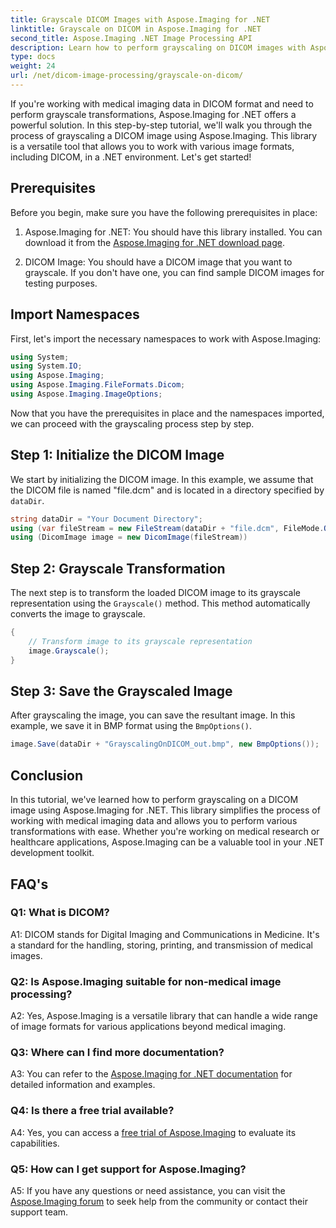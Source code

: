 ```yaml
---
title: Grayscale DICOM Images with Aspose.Imaging for .NET
linktitle: Grayscale on DICOM in Aspose.Imaging for .NET
second_title: Aspose.Imaging .NET Image Processing API
description: Learn how to perform grayscaling on DICOM images with Aspose.Imaging for .NET, a powerful image processing library.
type: docs
weight: 24
url: /net/dicom-image-processing/grayscale-on-dicom/
---
```

If you're working with medical imaging data in DICOM format and need to perform grayscale transformations, Aspose.Imaging for .NET offers a powerful solution. In this step-by-step tutorial, we'll walk you through the process of grayscaling a DICOM image using Aspose.Imaging. This library is a versatile tool that allows you to work with various image formats, including DICOM, in a .NET environment. Let's get started!

## Prerequisites

Before you begin, make sure you have the following prerequisites in place:

1. Aspose.Imaging for .NET: You should have this library installed. You can download it from the [Aspose.Imaging for .NET download page](https://releases.aspose.com/imaging/net/).

2. DICOM Image: You should have a DICOM image that you want to grayscale. If you don't have one, you can find sample DICOM images for testing purposes.

## Import Namespaces

First, let's import the necessary namespaces to work with Aspose.Imaging:

```csharp
using System;
using System.IO;
using Aspose.Imaging;
using Aspose.Imaging.FileFormats.Dicom;
using Aspose.Imaging.ImageOptions;
```

Now that you have the prerequisites in place and the namespaces imported, we can proceed with the grayscaling process step by step.

## Step 1: Initialize the DICOM Image

We start by initializing the DICOM image. In this example, we assume that the DICOM file is named "file.dcm" and is located in a directory specified by `dataDir`.

```csharp
string dataDir = "Your Document Directory";
using (var fileStream = new FileStream(dataDir + "file.dcm", FileMode.Open, FileAccess.Read))
using (DicomImage image = new DicomImage(fileStream))
```

## Step 2: Grayscale Transformation

The next step is to transform the loaded DICOM image to its grayscale representation using the `Grayscale()` method. This method automatically converts the image to grayscale.

```csharp
{
    // Transform image to its grayscale representation
    image.Grayscale();
}
```

## Step 3: Save the Grayscaled Image

After grayscaling the image, you can save the resultant image. In this example, we save it in BMP format using the `BmpOptions()`.

```csharp
image.Save(dataDir + "GrayscalingOnDICOM_out.bmp", new BmpOptions());
```

## Conclusion

In this tutorial, we've learned how to perform grayscaling on a DICOM image using Aspose.Imaging for .NET. This library simplifies the process of working with medical imaging data and allows you to perform various transformations with ease. Whether you're working on medical research or healthcare applications, Aspose.Imaging can be a valuable tool in your .NET development toolkit.

## FAQ's

### Q1: What is DICOM?

A1: DICOM stands for Digital Imaging and Communications in Medicine. It's a standard for the handling, storing, printing, and transmission of medical images.

### Q2: Is Aspose.Imaging suitable for non-medical image processing?

A2: Yes, Aspose.Imaging is a versatile library that can handle a wide range of image formats for various applications beyond medical imaging.

### Q3: Where can I find more documentation?

A3: You can refer to the [Aspose.Imaging for .NET documentation](https://reference.aspose.com/imaging/net/) for detailed information and examples.

### Q4: Is there a free trial available?

A4: Yes, you can access a [free trial of Aspose.Imaging](https://releases.aspose.com/) to evaluate its capabilities.

### Q5: How can I get support for Aspose.Imaging?

A5: If you have any questions or need assistance, you can visit the [Aspose.Imaging forum](https://forum.aspose.com/) to seek help from the community or contact their support team.
